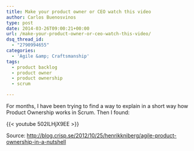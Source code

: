 ```yaml
---
title: Make your product owner or CEO watch this video
author: Carlos Buenosvinos
type: post
date: 2014-03-26T09:00:21+00:00
url: /make-your-product-owner-or-ceo-watch-this-video/
dsq_thread_id:
  - "2790994655"
categories:
  - 'Agile &amp; Craftsmanship'
tags:
  - product backlog
  - product owner
  - product ownership
  - scrum

---
```

For months, I have been trying to find a way to explain in a short way how Product Ownership works in Scrum. Then I found:

{{< youtube 502ILHjX9EE >}}

Source: <a href="http://blog.crisp.se/2012/10/25/henrikkniberg/agile-product-ownership-in-a-nutshell" target="_blank">http://blog.crisp.se/2012/10/25/henrikkniberg/agile-product-ownership-in-a-nutshell</a>